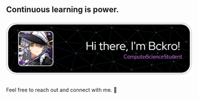 ## Continuous learning is power.

###

![Nagłówek](https://raw.githubusercontent.com/Bckro/Bckro/main/Bckro-header.png)

##

Feel free to reach out and connect with me. 💜
